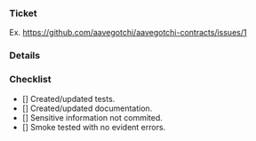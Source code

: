 ### Ticket

<!-- Make sure you replace the issue associated with this PR (if there is one)-->

Ex. https://github.com/aavegotchi/aavegotchi-contracts/issues/1

### Details

<!-- Provide a detailed description of what this PR does. -->

### Checklist

<!-- Select all that apply. If something does not apply, ignore it. -->

- [] Created/updated tests.
- [] Created/updated documentation.
- [] Sensitive information not commited.
- [] Smoke tested with no evident errors.